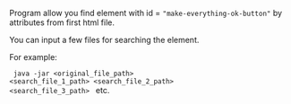 Program allow you find element with id = <code>"make-everything-ok-button"</code> by attributes from first html file.

You can input a few files for searching the element.

For example:

<code> java -jar <original_file_path> <search_file_1_path> <search_file_2_path>  <search_file_3_path> </code> etc.
